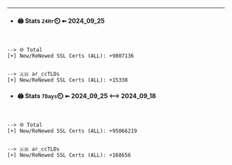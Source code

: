 

---
- #### 🖨️ **Stats** `24Hr`⏲️ ➼ 2024_09_25
```console


--> 🌐 Total
[+] New/ReNewed SSL Certs (ALL): +9807136


--> 🇦🇷 ar_ccTLDs
[+] New/ReNewed SSL Certs (ALL): +15338

```

- #### 🖨️ **Stats** `7Days`⏲️ ➼ 2024_09_25 <--> 2024_09_18
```console


--> 🌐 Total
[+] New/ReNewed SSL Certs (ALL): +95066219


--> 🇦🇷 ar_ccTLDs
[+] New/ReNewed SSL Certs (ALL): +168656

```


